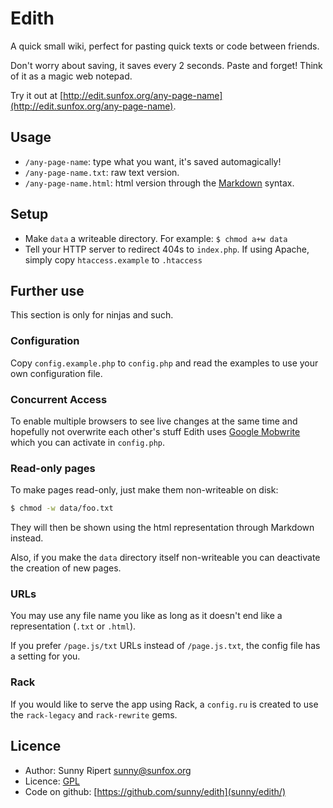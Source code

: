 Edith
=====

A quick small wiki, perfect for pasting quick texts or code between friends.

Don't worry about saving, it saves every 2 seconds. Paste and forget! Think of it as a magic web notepad.

Try it out at [http://edit.sunfox.org/any-page-name](http://edit.sunfox.org/any-page-name).

Usage
-----

- `/any-page-name`: type what you want, it's saved automagically!
- `/any-page-name.txt`: raw text version.
- `/any-page-name.html`: html version through the [Markdown](http://daringfireball.net/projects/markdown/) syntax.

Setup
-----

- Make `data` a writeable directory. For example: `$ chmod a+w data`
- Tell your HTTP server to redirect 404s to `index.php`. If using Apache, simply copy `htaccess.example` to `.htaccess`


Further use
-----------

This section is only for ninjas and such.

### Configuration

Copy `config.example.php` to `config.php` and read the examples to use your own configuration file.

### Concurrent Access

To enable multiple browsers to see live changes at the same time and hopefully not overwrite each other's stuff Edith uses [Google Mobwrite](http://code.google.com/p/google-mobwrite/) which you can activate in `config.php`.

### Read-only pages

To make pages read-only, just make them non-writeable on disk:

```sh
$ chmod -w data/foo.txt
```

They will then be shown using the html representation through Markdown instead.

Also, if you make the `data` directory itself non-writeable you can deactivate the creation of new pages.

### URLs

You may use any file name you like as long as it doesn't end like a representation (`.txt` or `.html`).

If you prefer `/page.js/txt` URLs instead of `/page.js.txt`, the config file has a setting for you.

### Rack

If you would like to serve the app using Rack, a `config.ru` is created to use the `rack-legacy` and `rack-rewrite` gems.


Licence
-------

- Author: Sunny Ripert <sunny@sunfox.org>
- Licence: [GPL](http://www.gnu.org/copyleft/gpl.html)
- Code on github: [https://github.com/sunny/edith](sunny/edith/)


